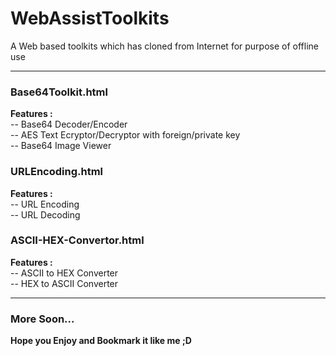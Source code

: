 # WebAssistToolkits
A Web based toolkits which has cloned from Internet for purpose of offline use
<hr>
<h3>Base64Toolkit.html</h3>
<b>Features : </b><br>
-- Base64 Decoder/Encoder <br>
-- AES Text Ecryptor/Decryptor with foreign/private key <br>
-- Base64 Image Viewer <br>

<h3>URLEncoding.html</h3>
<b>Features : </b><br>
-- URL Encoding <br>
-- URL Decoding <br>

<h3>ASCII-HEX-Convertor.html</h3>
<b>Features : </b><br>
-- ASCII to HEX Converter <br>
-- HEX to ASCII Converter <br>
<hr>

<h3>More Soon...</h3>

<b>Hope you Enjoy and Bookmark it like me ;D</b>
